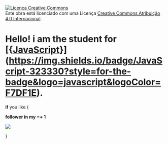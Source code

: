 <a rel="license" href="http://creativecommons.org/licenses/by/4.0/"><img alt="Licença Creative Commons" style="border-width:0" src="https://i.creativecommons.org/l/by/4.0/80x15.png" /></a><br />Este obra está licenciado com uma Licença <a rel="license" href="http://creativecommons.org/licenses/by/4.0/">Creative Commons Atribuição 4.0 Internacional</a>.
# Hello! i am the student for  [{[JavaScript](https://img.shields.io/badge/JavaScript-323330?style=for-the-badge&logo=javascript&logoColor=F7DF1E)}](https://img.shields.io/badge/JavaScript-323330?style=for-the-badge&logo=javascript&logoColor=F7DF1E).
 **if** you like {
 
  **follower in my =+ 1**

  [![](https://img.shields.io/badge/Instagram-E4405F?style=for-the-badge&logo=instagram&logoColor=white)](https://www.instagram.com/soumathx)
 
 }
<!--

-->
